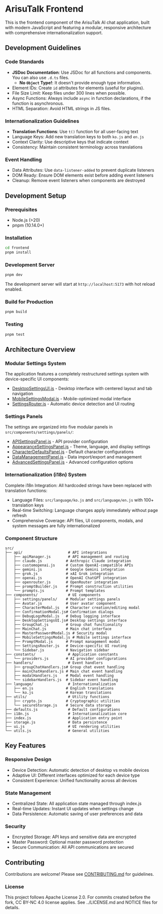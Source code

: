 # ArisuTalk Frontend

This is the frontend component of the ArisuTalk AI chat application, built with modern JavaScript and featuring a modular, responsive architecture with comprehensive internationalization support.

## Development Guidelines

### Code Standards

- **JSDoc Documentation**: Use JSDoc for all functions and components. You can also use `.d.ts` files.
  - **No `Object` Type!**: It doesn't provide enough type information.
- Element IDs: Create `id` attributes for elements (useful for plugins).
- File Size Limit: Keep files under 300 lines when possible.
- Async Functions: Always include `async` in function declarations, if the function is asynchronous.
- HTML Separation: Avoid HTML strings in JS files.

### Internationalization Guidelines

- **Translation Functions**: Use `t()` function for all user-facing text
- Language Keys: Add new translation keys to both `ko.js` and `en.js`
- Context Clarity: Use descriptive keys that indicate context
- Consistency: Maintain consistent terminology across translations

### Event Handling

- Data Attributes: Use `data-listener-added` to prevent duplicate listeners
- DOM Ready: Ensure DOM elements exist before adding event listeners
- Cleanup: Remove event listeners when components are destroyed

## Development Setup

### Prerequisites

- Node.js (>20)
- pnpm (10.14.0+)

### Installation

```bash
cd frontend
pnpm install
```

### Development Server

```bash
pnpm dev
```

The development server will start at `http://localhost:5173` with hot reload enabled.

### Build for Production

```bash
pnpm build
```

### Testing

```bash
pnpm test
```

## Architecture Overview


### Modular Settings System

The application features a completely restructured settings system with device-specific UI components:

- [DesktopSettingsUI.js](./src/components/DesktopSettingsUI.js) - Desktop interface with centered layout and tab navigation
- [MobileSettingsModal.js](./src/components/MobileSettingsModal.js) - Mobile-optimized modal interface
- [SettingsRouter.js](./src/components/SettingsRouter.js) - Automatic device detection and UI routing

### Settings Panels

The settings are organized into five modular panels in `src/components/settings/panels/`:

- [APISettingsPanel.js](./src/components/settings/panels/APISettingsPanel.js) - API provider configuration
- [AppearanceSettingsPanel.js](./src/components/settings/panels/AppearanceSettingsPanel.js) - Theme, language, and display settings
- [CharacterDefaultsPanel.js](./src/components/settings/panels/CharacterDefaultsPanel.js) - Default character configurations
- [DataManagementPanel.js](./src/components/settings/panels/DataManagementPanel.js) - Data import/export and management
- [AdvancedSettingsPanel.js](./src/components/settings/panels/AdvancedSettingsPanel.js) - Advanced configuration options

### Internationalization (i18n) System

Complete i18n Integration: All hardcoded strings have been replaced with translation functions:

- Language Files: `src/language/ko.js` and `src/language/en.js` with 100+ translation keys
- Real-time Switching: Language changes apply immediately without page refresh
- Comprehensive Coverage: API files, UI components, modals, and system messages are fully internationalized

### Component Structure

```
src/
├── api/                     # API integrations
│   ├── apiManager.js        # API management and routing
│   ├── claude.js           # Anthropic Claude integration
│   ├── customopenai.js     # Custom OpenAI-compatible APIs
│   ├── gemini.js           # Google Gemini integration
│   ├── grok.js             # xAI Grok integration
│   ├── openai.js           # OpenAI ChatGPT integration
│   ├── openrouter.js       # OpenRouter integration
│   ├── promptBuilder.js    # Prompt construction utilities
│   └── prompts.js          # Prompt templates
├── components/              # UI components
│   ├── settings/panels/    # Modular settings panels
│   ├── Avatar.js           # User avatar component
│   ├── CharacterModal.js   # Character creation/editing modal
│   ├── ConfirmationModal.js# Confirmation dialogs
│   ├── DebugLogsModal.js   # Debug logging interface
│   ├── DesktopSettingsUI.js# Desktop settings interface
│   ├── GroupChat.js        # Group chat functionality
│   ├── MainChat.js         # Main chat interface
│   ├── MasterPasswordModal.js # Security modal
│   ├── MobileSettingsModal.js # Mobile settings interface
│   ├── PromptModal.js      # Prompt management modal
│   ├── SettingsRouter.js   # Device-specific UI routing
│   └── Sidebar.js          # Navigation sidebar
├── constants/               # Application constants
│   └── providers.js        # AI provider configurations
├── handlers/                # Event handlers
│   ├── groupChatHandlers.js# Group chat event handling
│   ├── mainChatHandlers.js # Main chat event handling
│   ├── modalHandlers.js    # Modal event handling
│   └── sidebarHandlers.js  # Sidebar event handling
├── language/                # Internationalization
│   ├── en.js               # English translations
│   └── ko.js               # Korean translations
├── utils/                   # Utility functions
│   ├── crypto.js           # Cryptographic utilities
│   └── secureStorage.js    # Secure data storage
├── defaults.js              # Default configurations
├── i18n.js                  # Internationalization core
├── index.js                 # Application entry point
├── storage.js               # Data persistence
├── ui.js                    # UI rendering utilities
└── utils.js                 # General utilities
```

## Key Features

### Responsive Design

- Device Detection: Automatic detection of desktop vs mobile devices
- Adaptive UI: Different interfaces optimized for each device type
- Consistent Experience: Unified functionality across all devices

### State Management

- Centralized State: All application state managed through index.js
- Real-time Updates: Instant UI updates when settings change
- Data Persistence: Automatic saving of user preferences and data

### Security

- Encrypted Storage: API keys and sensitive data are encrypted
- Master Password: Optional master password protection
- Secure Communication: All API communications are secured

## Contributing

Contributions are welcome! Please see [CONTRIBUTING.md](../CONTRIBUTING.md) for guidelines.

### License

This project follows Apache License 2.0. For commits created before the fork, CC BY-NC 4.0 license applies. See ../LICENSE.md and NOTICE files for details.
